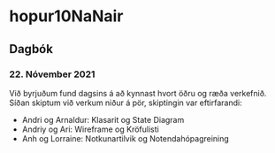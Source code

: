 # hopur10NaNair
## Dagbók
### 22. Nóvember 2021
Við byrjuðum fund dagsins á að kynnast hvort öðru og ræða verkefnið. Síðan skiptum við verkum niður á pör, skiptingin var eftirfarandi:

* Andri og Arnaldur: 
  Klasarit og State Diagram
* Andriy og Ari:
  Wireframe og Kröfulisti
* Anh og Lorraine: 
  Notkunartilvik og Notendahópagreining
